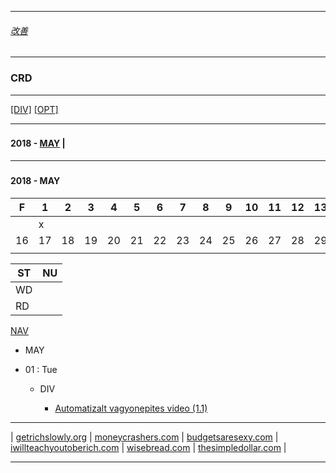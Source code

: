 
---

###### [改善](https://github.com/ttltrk/0C/blob/master/README.MD)

---

### CRD

---

[[DIV]](http://osztalekportfolio.com)
[[OPT]](http://www.opcioguru.com/)

---

### <h4 id='NAV'>2018 - <a href='#2018_05'>MAY</a> | 

---

### <h4 id='2018_05'>2018 - MAY</h4>

|F | 1| 2| 3| 4| 5| 6| 7| 8| 9|10|11|12|13|14|15|
|--|--|--|--|--|--|--|--|--|--|--|--|--|--|--|--|
|  | x|  |  |  |  |  |  |  |  |  |  |  |  |  |  | 
|16|17|18|19|20|21|22|23|24|25|26|27|28|29|30|
|  |  |  |  |  |  |  |  |  |  |  |  |  |  |  |  

|ST|NU|
|--|--|
|WD|  |
|RD|  |

<a href='#NAV'>NAV</a>

* MAY

* 01 : Tue

  - DIV
  
    - [Automatizalt vagyonepites video (1.1) ](http://osztalekportfolio.com/kurzus/automatizalt_vagyonepites/p/az_elso_lepesek)

---

| [getrichslowly.org](http://www.getrichslowly.org/) |
[moneycrashers.com](https://www.moneycrashers.com/) |
[budgetsaresexy.com](http://www.budgetsaresexy.com/) |
[iwillteachyoutoberich.com](https://www.iwillteachyoutoberich.com/) |
[wisebread.com](http://www.wisebread.com/) |
[thesimpledollar.com](https://www.thesimpledollar.com/) |

---
    

